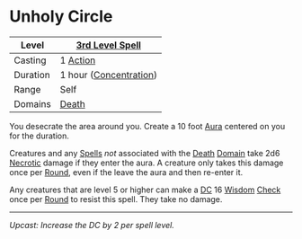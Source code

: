 # Unholy Circle

| Level    | [3rd Level Spell](3rd%20Level%20Spells.md)                       |
| -------- | ---------------------------------------------------------------- |
| Casting  | 1 [Action](../../../../Game%20Procedures/Action.md)              |
| Duration | 1 hour ([Concentration](../../../Spellcasting/Concentration.md)) |
| Range    | Self                                                             |
| Domains  | [Death](../../../Spell%20Domains/Death.md)                       |

You desecrate the area around you. Create a 10 foot [Aura](../../Areas%20of%20Effect/Aura.md) centered on you for the duration.

Creatures and any [Spells](../../../Spellcasting/Spells.md) *not* associated with the [Death](../../../Spell%20Domains/Death.md) [Domain](../../../Spell%20Domains/Spell%20Domains.md) take 2d6 [Necrotic](../../../../Damage%20Types/Necrotic.md) damage if they enter the aura. A creature only takes this damage once per [Round](../../../../Game%20Procedures/Round.md), even if the leave the aura and then re-enter it.

Any creatures that are level 5 or higher can make a [DC](../../../../Game%20Procedures/DC.md) 16 [Wisdom](../../../../Player%20Characters/Chosen%20Statistics/Wisdom.md) [Check](../../../../Game%20Procedures/Check.md) once per [Round](../../../../Game%20Procedures/Round.md) to resist this spell. They take no damage.

---
*Upcast: Increase the DC by 2 per spell level.*
